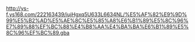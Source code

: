 http://ys-f.ys168.com/222163439/iujHgxq5U633L6634NL/%E5%AF%82%E9%9D%99%E5%B2%AD%E5%AE%8C%E5%85%A8%E6%B1%89%E5%8C%96%E7%89%88%EF%BC%88%E4%B8%AA%E4%BA%BA%E6%B1%89%E5%8C%96%EF%BC%89.gba
